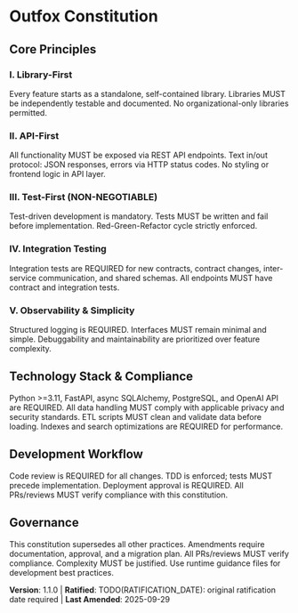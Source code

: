 <!--
Sync Impact Report
Version change: 1.0.0 → 1.1.0
Modified principles: All (template → Outfox-specific)
Added sections: Technology Stack & Compliance, Development Workflow
Removed sections: None
Templates requiring updates:
✅ .specify/templates/plan-template.md
✅ .specify/templates/spec-template.md
✅ .specify/templates/tasks-template.md
⚠ README.md (missing, recommend creation)
Follow-up TODOs:
TODO(RATIFICATION_DATE): original ratification date required
-->

# Outfox Constitution


## Core Principles

### I. Library-First
Every feature starts as a standalone, self-contained library. Libraries MUST be independently testable and documented. No organizational-only libraries permitted.

### II. API-First
All functionality MUST be exposed via REST API endpoints. Text in/out protocol: JSON responses, errors via HTTP status codes. No styling or frontend logic in API layer.

### III. Test-First (NON-NEGOTIABLE)
Test-driven development is mandatory. Tests MUST be written and fail before implementation. Red-Green-Refactor cycle strictly enforced.

### IV. Integration Testing
Integration tests are REQUIRED for new contracts, contract changes, inter-service communication, and shared schemas. All endpoints MUST have contract and integration tests.

### V. Observability & Simplicity
Structured logging is REQUIRED. Interfaces MUST remain minimal and simple. Debuggability and maintainability are prioritized over feature complexity.


## Technology Stack & Compliance
Python >=3.11, FastAPI, async SQLAlchemy, PostgreSQL, and OpenAI API are REQUIRED. All data handling MUST comply with applicable privacy and security standards. ETL scripts MUST clean and validate data before loading. Indexes and search optimizations are REQUIRED for performance.


## Development Workflow
Code review is REQUIRED for all changes. TDD is enforced; tests MUST precede implementation. Deployment approval is REQUIRED. All PRs/reviews MUST verify compliance with this constitution.


## Governance
This constitution supersedes all other practices. Amendments require documentation, approval, and a migration plan. All PRs/reviews MUST verify compliance. Complexity MUST be justified. Use runtime guidance files for development best practices.

**Version**: 1.1.0 | **Ratified**: TODO(RATIFICATION_DATE): original ratification date required | **Last Amended**: 2025-09-29